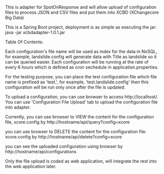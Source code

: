 This is adapter for SpotOnResponse and will allow upload of configuration files to process JSON and CSV files and 
put them into XCBD (XChangecore Big Data)


This is a Spring Boot project, deployment is as simple as executing the jar:
java -jar xcbdadapter-1.0.1.jar



Table Of Contents:

Each configuration's file name will be used as index for the data in NoSQL, for example, landslide.config will
generate data with Title as landslide so it can be queried easier. Each configuration will be running at the rate
of every 6 hours which is defined as cron sechedule in application.properties.

For the testing purpose, you can place the test configuration file which file name is prefixed as 'test.',
for example, 'test.landslide.config' then this configuration will be run only once after the file is updated.

To upload a configuration, you can use browser to access http://localhost/. You can use 'Configuration File Upload' tab to upload the configuration file into adapter.

Currently, you can use browser to VIEW the content for the configuration file, xcore.config by
http://hostname/api/query?config=xcore

you can use browser to DELETE the content for the configuration file: xcore.config by
http://hostname/api/delete?config=xcore

you can see the uploaded configuration using browser by
http://hostname/api/configurations

Only the file upload is coded as web application, will integrate the rest into the web application later.
